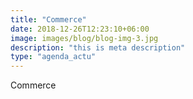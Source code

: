 ```yaml
---
title: "Commerce"
date: 2018-12-26T12:23:10+06:00
image: images/blog/blog-img-3.jpg
description: "this is meta description"
type: "agenda_actu"
---
```


Commerce